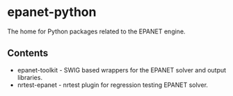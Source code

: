 


# epanet-python
The home for Python packages related to the EPANET engine.


## Contents
* epanet-toolkit - SWIG based wrappers for the EPANET solver and output libraries.
* nrtest-epanet  - nrtest plugin for regression testing EPANET solver.
